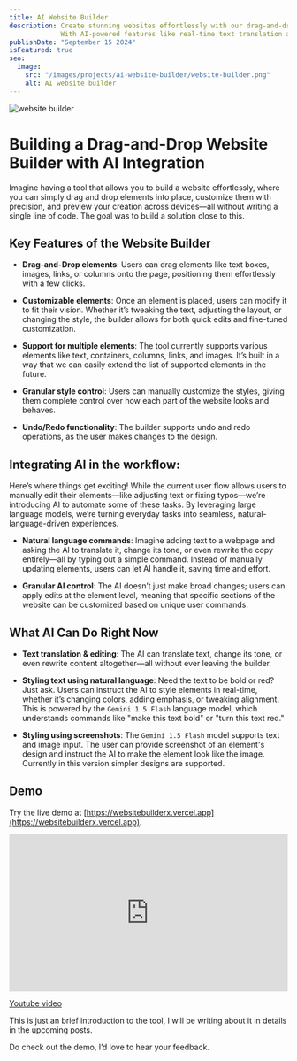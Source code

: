 ```yaml
---
title: AI Website Builder.
description: Create stunning websites effortlessly with our drag-and-drop builder, designed for maximum ease and flexibility.
             With AI-powered features like real-time text translation and styling, you can customize your site with simple commands—no coding required!.
publishDate: "September 15 2024"
isFeatured: true
seo:
  image:
    src: "/images/projects/ai-website-builder/website-builder.png"
    alt: AI website builder
---
```


<img src="/images/projects/ai-website-builder/website-builder-empty.png" alt="website builder" />

# Building a Drag-and-Drop Website Builder with AI Integration

Imagine having a tool that allows you to build a website effortlessly, where you can simply drag and drop elements into place,
customize them with precision, and preview your creation across devices—all without writing a single line of code. The goal
was to build a solution close to this.

## Key Features of the Website Builder

- **Drag-and-Drop elements**:
  Users can drag elements like text boxes, images, links, or columns onto the page, positioning them effortlessly with a few clicks.
  
- **Customizable elements**:
  Once an element is placed, users can modify it to fit their vision. Whether it’s tweaking the text, adjusting the layout,
  or changing the style, the builder allows for both quick edits and fine-tuned customization.

- **Support for multiple elements**: The tool currently supports various elements like text, containers, columns, links, and images.
  It’s built in a way that we can easily extend the list of supported elements in the future.

- **Granular style control**:
  Users can manually customize the styles, giving them complete control over how each part of the website looks and behaves.

- **Undo/Redo functionality**: 
  The builder supports undo and redo operations, as the user makes changes to the design.

## Integrating AI in the workflow:

Here’s where things get exciting! While the current user flow allows users to manually edit their elements—like adjusting text or
fixing typos—we’re introducing AI to automate some of these tasks. By leveraging large language models, we’re turning everyday tasks
into seamless, natural-language-driven experiences.

- **Natural language commands**:
  Imagine adding text to a webpage and asking the AI to translate it, change its tone, or even rewrite
  the copy entirely—all by typing out a simple command. Instead of manually updating elements, users can let AI handle it, saving time and effort.

- **Granular AI control**:
  The AI doesn’t just make broad changes; users can apply edits at the element level, meaning that specific sections of the website can be
  customized based on unique user commands.

## What AI Can Do Right Now

- **Text translation & editing**:
  The AI can translate text, change its tone, or even rewrite content altogether—all without ever leaving the builder.

- **Styling text using natural language**:
  Need the text to be bold or red? Just ask. Users can instruct the AI to style elements in real-time, whether it’s changing colors,
  adding emphasis, or tweaking alignment. This is powered by the `Gemini 1.5 Flash` language model, which understands commands like "make this text bold" or "turn this text red."

- **Styling using screenshots**:
  The `Gemini 1.5 Flash` model supports text and image input. The user can provide screenshot of an element's design and instruct the AI to
  make the element look like the image. Currently in this version simpler designs are supported.

## Demo
Try the live demo at [https://websitebuilderx.vercel.app](https://websitebuilderx.vercel.app).

<div style="position: relative; padding-bottom: 56.25%; height: 0;">
  <iframe src="https://www.loom.com/embed/faee8e376beb40fba632533cd5bb4c22?sid=b5bef9b3-2b9c-47dc-99de-fd1a99c21a4b" frameborder="0" webkitallowfullscreen mozallowfullscreen allowfullscreen style="position: absolute; top: 0; left: 0; width: 100%; height: 100%;">
  </iframe>
</div>

[Youtube video](https://youtu.be/bBC1yFSy3m4)

This is just an brief introduction to the tool, I will be writing about it in details in the upcoming posts.

Do check out the demo, I’d love to hear your feedback.
